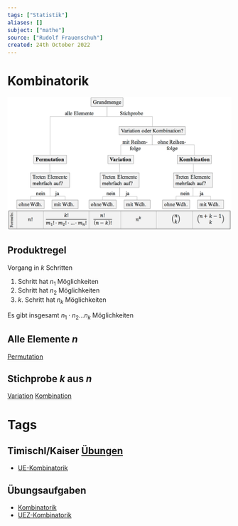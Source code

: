 ```yaml
---
tags: ["Statistik"]
aliases: []
subject: ["mathe"]
source: ["Rudolf Frauenschuh"]
created: 24th October 2022
---
```


# Kombinatorik
![700](../assets/Kombinatorik-formeln.PNG)
## Produktregel
Vorgang in $k$ Schritten
1. Schritt hat $n_{1}$ Möglichkeiten
2. Schritt hat $n_{2}$ Möglichkeiten
3. $k$. Schritt hat $n_{k}$ Möglichkeiten

Es gibt insgesamt $n_{1}\cdot n_{2}\dots n_{k}$ Möglichkeiten

## Alle Elemente $n$
[Permutation](Permutation.md)

## Stichprobe $k$ aus $n$ 
[Variation](Variation.md)
[Kombination](Kombination.md)

# Tags
## Timischl/Kaiser [Übungen](https://a.digi4school.at/ebook/5011/?page=164)
- [UE-Kombinatorik](../assets/UE-Kombinatorik.pdf)
## Übungsaufgaben
- [Kombinatorik](../assets/Kombinatorik.pdf)
- [UEZ-Kombinatorik](../assets/UEZ-Kombinatorik.pdf) 